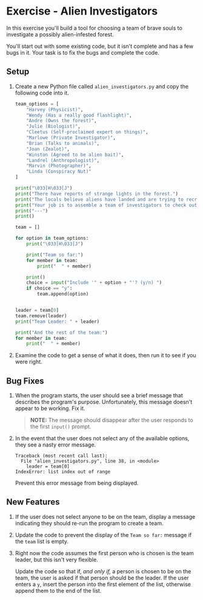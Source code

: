 # Exercise - Alien Investigators

In this exercise you'll build a tool for choosing a team of brave souls to investigate a possibly alien-infested forest.

You'll start out with some existing code, but it isn't complete and has a few bugs in it. Your task is to fix the bugs and complete the code.

## Setup

1. Create a new Python file called `alien_investigators.py` and copy the following code into it.

    ```python
    team_options = [
        "Harvey (Physicist)",
        "Wendy (Has a really good flashlight)",
        "Andre (Owns the forest)",
        "Julie (Biologist)",
        "Cleetus (Self-proclaimed expert on things)",
        "Marlowe (Private Investigator)",
        "Brian (Talks to animals)",
        "Joan (Zealot)",
        "Winston (Agreed to be alien bait)",
        "Landrel (Anthropologist)",
        "Marvin (Photographer)",
        "Linda (Conspiracy Nut)"
    ]

    print("\033[H\033[J")
    print("There have reports of strange lights in the forest.")
    print("The locals believe aliens have landed and are trying to recruit woodland creatures for their dastardly schemes.")
    print("Your job is to assemble a team of investigators to check out the forest to find out what's really going on.")
    print("---")
    print()

    team = []

    for option in team_options:
        print("\033[H\033[J")

        print("Team so far:")
        for member in team:
            print("  " + member)

        print()
        choice = input("Include '" + option + "'? (y/n) ")
        if choice == "y":
            team.append(option)


    leader = team[0]
    team.remove(leader)
    print("Team Leader: " + leader)

    print("And the rest of the team:")
    for member in team:
        print("  " + member)
    ```

1. Examine the code to get a sense of what it does, then run it to see if you were right.

## Bug Fixes

1. When the program starts, the user should see a brief message that describes the program's purpose. Unfortunately, this message doesn't appear to be working. Fix it.

    > **NOTE:** The message should disappear after the user responds to the first `input()` prompt.

1. In the event that the user does not select any of the available options, they see a nasty error message.

    ```text
    Traceback (most recent call last):
      File "alien_investigators.py", line 38, in <module>
        leader = team[0]
    IndexError: list index out of range
    ```

    Prevent this error message from being displayed.

## New Features

1. If the user does not select anyone to be on the team, display a message indicating they should re-run the program to create a team.
1. Update the code to prevent the display of the `Team so far:` message if the `team` list is empty.
1. Right now the code assumes the first person who is chosen is the team leader, but this isn't very flexible.

    Update the code so that if, _and only if,_ a person is chosen to be on the team, the user is asked if that person should be the leader. If the user enters a `y`, insert the person into the first element of the list, otherwise append them to the end of the list.
